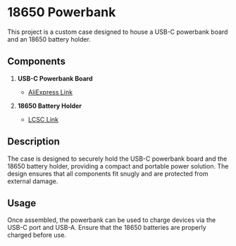 # 18650 Powerbank

This project is a custom case designed to house a USB-C powerbank board and an 18650 battery holder.

## Components

1. **USB-C Powerbank Board**
   - [AliExpress Link](https://www.aliexpress.com/item/1005007232950866.html)

2. **18650 Battery Holder**
   - [LCSC Link](https://www.lcsc.com/product-detail/Button-And-Strip-Battery-Connector_MYOUNG-BH-18650-B1BA007_C6937126.html)

## Description

The case is designed to securely hold the USB-C powerbank board and the 18650 battery holder, providing a compact and portable power solution. The design ensures that all components fit snugly and are protected from external damage.

## Usage

Once assembled, the powerbank can be used to charge devices via the USB-C port and USB-A. Ensure that the 18650 batteries are properly charged before use.
